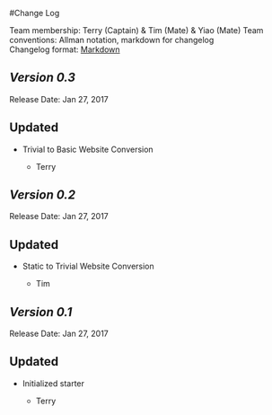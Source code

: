 #Change Log

Team membership:  Terry  (Captain) & Tim (Mate) & Yiao (Mate)
Team conventions: Allman notation, markdown for changelog  
Changelog format: [Markdown](https://github.com/adam-p/markdown-here/wiki/Markdown-Cheatsheet) 


## *Version 0.3*

Release Date: Jan 27, 2017

## Updated

-   Trivial to Basic Website Conversion

    -   Terry

## *Version 0.2*

Release Date: Jan 27, 2017

## Updated

-   Static to Trivial Website Conversion

    -   Tim


## *Version 0.1*

Release Date: Jan 27, 2017

## Updated

-   Initialized starter

    -   Terry
